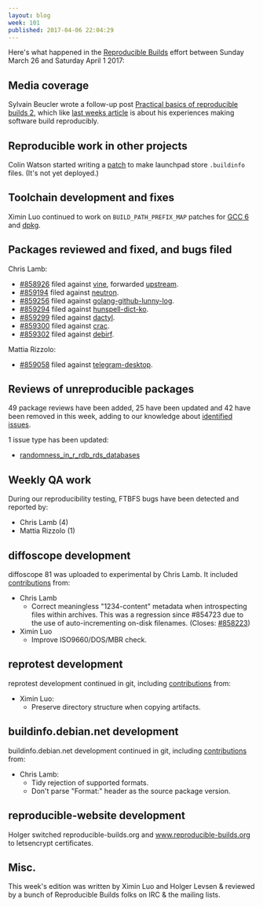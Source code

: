 ```yaml
---
layout: blog
week: 101
published: 2017-04-06 22:04:29
---
```


Here's what happened in the [Reproducible Builds](https://reproducible-builds.org) effort between Sunday March 26 and Saturday April 1 2017:

Media coverage
--------------

Sylvain Beucler wrote a follow-up post [Practical basics of reproducible builds
2](http://blog.beuc.net/posts/Practical_basics_of_reproducible_builds_2/),
which like [last weeks
article](http://blog.beuc.net/posts/Practical_basics_of_reproducible_builds/)
is about his experiences making software build reproducibly.


Reproducible work in other projects
-----------------------------------

Colin Watson started writing a
[patch](https://code.launchpad.net/~cjwatson/launchpad/store-buildinfo/+merge/321263)
to make launchpad store `.buildinfo` files. (It's not yet deployed.)


Toolchain development and fixes
-------------------------------

Ximin Luo continued to work on `BUILD_PATH_PREFIX_MAP` patches for [GCC
6](https://anonscm.debian.org/cgit/reproducible/gcc-6.git/) and
[dpkg](https://anonscm.debian.org/cgit/reproducible/dpkg.git/).


Packages reviewed and fixed, and bugs filed
-------------------------------------------

Chris Lamb:

* [#858926](https://bugs.debian.org/858926) filed against [vine](https://tracker.debian.org/pkg/vine), forwarded [upstream](https://github.com/celery/vine/pull/12).
* [#859194](https://bugs.debian.org/859194) filed against [neutron](https://tracker.debian.org/pkg/neutron).
* [#859256](https://bugs.debian.org/859256) filed against [golang-github-lunny-log](https://tracker.debian.org/pkg/golang-github-lunny-log).
* [#859294](https://bugs.debian.org/859294) filed against [hunspell-dict-ko](https://tracker.debian.org/pkg/hunspell-dict-ko).
* [#859299](https://bugs.debian.org/859299) filed against [dactyl](https://tracker.debian.org/pkg/dactyl).
* [#859300](https://bugs.debian.org/859300) filed against [crac](https://tracker.debian.org/pkg/crac).
* [#859302](https://bugs.debian.org/859302) filed against [debirf](https://tracker.debian.org/pkg/debirf).

Mattia Rizzolo:

* [#859058](https://bugs.debian.org/859058) filed against [telegram-desktop](https://tracker.debian.org/pkg/telegram-desktop).


Reviews of unreproducible packages
----------------------------------

49 package reviews have been added, 25 have been updated and 42 have been removed in this week,
adding to our knowledge about [identified issues](https://tests.reproducible-builds.org/debian/index_issues.html).

1 issue type has been updated:

- [randomness_in_r_rdb_rds_databases](https://tests.reproducible-builds.org/issues/unstable/randomness_in_r_rdb_rds_databases_issue.html)


Weekly QA work
--------------

During our reproducibility testing, FTBFS bugs have been detected and reported by:

 - Chris Lamb (4)
 - Mattia Rizzolo (1)


diffoscope development
----------------------

diffoscope 81 was uploaded to experimental by Chris Lamb. It included
[contributions](https://anonscm.debian.org/git/reproducible/diffoscope.git/log/?h=81)
from:

- Chris Lamb
  - Correct meaningless "1234-content" metadata when introspecting files
    within archives. This was a regression since #854723 due to the use of
    auto-incrementing on-disk filenames. (Closes: [#858223](https://bugs.debian.org/858223))
- Ximin Luo
  - Improve ISO9660/DOS/MBR check.


reprotest development
---------------------

reprotest development continued in git, including
[contributions](https://anonscm.debian.org/git/reproducible/reprotest.git/log/)
from:

- Ximin Luo:
  - Preserve directory structure when copying artifacts.


buildinfo.debian.net development
--------------------------------

buildinfo.debian.net development continued in git, including
[contributions](https://anonscm.debian.org/git/reproducible/reproducible-website.git/log/)
from:

- Chris Lamb:
  - Tidy rejection of supported formats.
  - Don't parse "Format:" header as the source package version.


reproducible-website development
--------------------------------

Holger switched reproducible-builds.org and www.reproducible-builds.org to
letsencrypt certificates.


Misc.
-----

This week's edition was written by Ximin Luo and Holger Levsen & reviewed by a
bunch of Reproducible Builds folks on IRC & the mailing lists.
